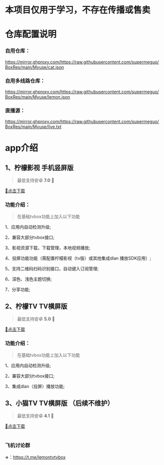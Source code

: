 <h1>
本项目仅用于学习，不存在传播或售卖</h1>

# 仓库配置说明

### 自用仓库：

https://mirror.ghproxy.com/https://raw.githubusercontent.com/supermeguo/BoxRes/main/Myuse/cat.json

### 自用多线路仓库：

https://mirror.ghproxy.com/https://raw.githubusercontent.com/supermeguo/BoxRes/main/Myuse/lemon.json

### 直播源：

https://mirror.ghproxy.com/https://raw.githubusercontent.com/supermeguo/BoxRes/main/Myuse/live.txt

# app介绍

## 1、柠檬影视 手机竖屏版

> 最低支持安卓 **7.0**  📱
 <div>
<a href="https://mirror.ghproxy.com/https://raw.githubusercontent.com/supermeguo/BoxRes/main/Myuse/LMBox_Mobile1.0.10.apk" target="_self">
📃点击下载
</a>
</div>

### 功能介绍：

> 在基础tvbox功能上加入以下功能

1、应用内自动检测升级;

2、兼容大部分tvbox接口;

3、影视资源下载，下载管理，本地视频播放;

4、投屏功能功能（需配置柠檬影视（tv版）或其他集成dlan 播放SDK应用）;

5、支持二维码扫码识别接口，自动键入订阅管理;

6、深色、浅色主题切换;

7、分享功能;

## 2、柠檬TV  TV横屏版

> 最低支持安卓 **5.0** 📱
<div>
<a href="https://mirror.ghproxy.com/https://raw.githubusercontent.com/supermeguo/BoxRes/main/Myuse/LMBox_v1.0.2.apk" target="_self">
📃点击下载</a>
</div>

### 功能介绍：

> 在基础tvbox功能上加入以下功能

1、应用内自动检测升级;

2、兼容大部分tvbox接口;

3、集成dlan（投屏）播放功能;

## 3、小猫TV  TV横屏版 （后续不维护）

> 最低支持安卓 **4.1** 📱
<div>
<a href="https://mirror.ghproxy.com/https://github.com/supermeguo/BoxRes/raw/main/Myuse/LMBox_Mobile1.0.12.apk" target="_self">
📃点击下载</a>
</div>
<br/>

### 飞机讨论群

✈️：https://t.me/lemontvtvbox
